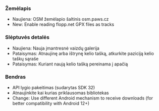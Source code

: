### Žemėlapis
- Naujiena: OSM žemėlapio šaltinis osm.paws.cz
- New: Enable reading flopp.net GPX files as tracks

### Slėptuvės detalės
- Naujiena: Nauja įmantresnė vaizdų galerija
- Pataisymas: Atnaujinę arba ištrynę kelio tašką, atkurkite paziciją kelio taškų sąraše
- Pataisymas: Kuriant naują kelio tašką pereinama į apačią

### Bendras
- API lygio pakeitimas (sudarytas SDK 32)
- Atnaujinkite kai kurias priklausomas bibliotekas
- Change: Use different Android mechanism to receive downloads (for better compatibility with Android 12+)
